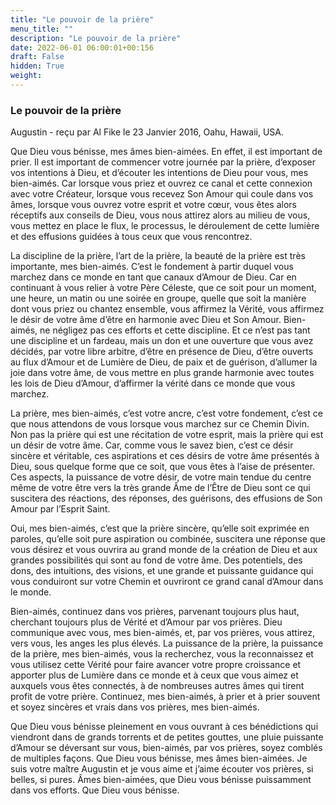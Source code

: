 ```yaml
---
title: "Le pouvoir de la prière"
menu_title: ""
description: "Le pouvoir de la prière"
date: 2022-06-01 06:00:01+00:156
draft: False
hidden: True
weight:
---
```

### Le pouvoir de la prière

Augustin - reçu par Al Fike le 23 Janvier 2016, Oahu, Hawaii, USA.

Que Dieu vous bénisse, mes âmes bien-aimées. En effet, il est important de prier. Il est important de commencer votre journée par la prière, d’exposer vos intentions à Dieu, et d’écouter les intentions de Dieu pour vous, mes bien-aimés. Car lorsque vous priez et ouvrez ce canal et cette connexion avec votre Créateur, lorsque vous recevez Son Amour qui coule dans vos âmes, lorsque vous ouvrez votre esprit et votre cœur, vous êtes alors réceptifs aux conseils de Dieu, vous nous attirez alors au milieu de vous, vous mettez en place le flux, le processus, le déroulement de cette lumière et des effusions guidées à tous ceux que vous rencontrez.

La discipline de la prière, l’art de la prière, la beauté de la prière est très importante, mes bien-aimés. C’est le fondement à partir duquel vous marchez dans ce monde en tant que canaux d’Amour de Dieu. Car en continuant à vous relier à votre Père Céleste, que ce soit pour un moment, une heure, un matin ou une soirée en groupe, quelle que soit la manière dont vous priez ou chantez ensemble, vous affirmez la Vérité, vous affirmez le désir de votre âme d’être en harmonie avec Dieu et Son Amour. Bien-aimés, ne négligez pas ces efforts et cette discipline. Et ce n’est pas tant une discipline et un fardeau, mais un don et une ouverture que vous avez décidés, par votre libre arbitre, d’être en présence de Dieu, d’être ouverts au flux d’Amour et de Lumière de Dieu, de paix et de guérison, d’allumer la joie dans votre âme, de vous mettre en plus grande harmonie avec toutes les lois de Dieu d’Amour, d’affirmer la vérité dans ce monde que vous marchez.

La prière, mes bien-aimés, c’est votre ancre, c’est votre fondement, c’est ce que nous attendons de vous lorsque vous marchez sur ce Chemin Divin. Non pas la prière qui est une récitation de votre esprit, mais la prière qui est un désir de votre âme. Car, comme vous le savez bien, c’est ce désir sincère et véritable, ces aspirations et ces désirs de votre âme présentés à Dieu, sous quelque forme que ce soit, que vous êtes à l’aise de présenter. Ces aspects, la puissance de votre désir, de votre main tendue du centre même de votre être vers la très grande Âme de l’Être de Dieu sont ce qui suscitera des réactions, des réponses, des guérisons, des effusions de Son Amour par l’Esprit Saint.

Oui, mes bien-aimés, c’est que la prière sincère, qu’elle soit exprimée en paroles, qu’elle soit pure aspiration ou combinée, suscitera une réponse que vous désirez et vous ouvrira au grand monde de la création de Dieu et aux grandes possibilités qui sont au fond de votre âme. Des potentiels, des dons, des intuitions, des visions, et une grande et puissante guidance qui vous conduiront sur votre Chemin et ouvriront ce grand canal d’Amour dans le monde.

Bien-aimés, continuez dans vos prières, parvenant toujours plus haut, cherchant toujours plus de Vérité et d’Amour par vos prières. Dieu communique avec vous, mes bien-aimés, et, par vos prières, vous attirez, vers vous, les anges les plus élevés. La puissance de la prière, la puissance de la prière, mes bien-aimés, vous la recherchez, vous la reconnaissez et vous utilisez cette Vérité pour faire avancer votre propre croissance et apporter plus de Lumière dans ce monde et à ceux que vous aimez et auxquels vous êtes connectés, à de nombreuses autres âmes qui tirent profit de votre prière. Continuez, mes bien-aimés, à prier et à prier souvent et soyez sincères et vrais dans vos prières, mes bien-aimés.

Que Dieu vous bénisse pleinement en vous ouvrant à ces bénédictions qui viendront dans de grands torrents et de petites gouttes, une pluie puissante d’Amour se déversant sur vous, bien-aimés, par vos prières, soyez comblés de multiples façons. Que Dieu vous bénisse, mes âmes bien-aimées. Je suis votre maître Augustin et je vous aime et j’aime écouter vos prières, si belles, si pures. Âmes bien-aimées, que Dieu vous bénisse puissamment dans vos efforts. Que Dieu vous bénisse.
